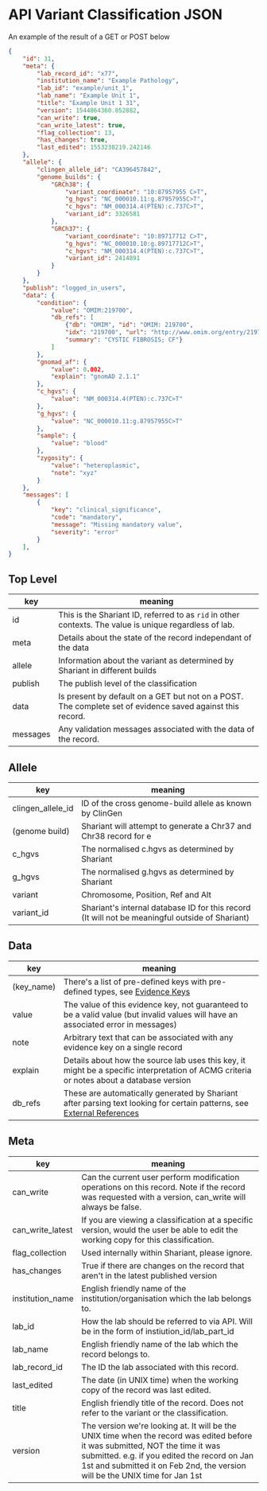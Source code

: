# API Variant Classification JSON

An example of the result of a GET or POST below

```json
{
    "id": 31,
    "meta": {
        "lab_record_id": "x77",
        "institution_name": "Example Pathology",
        "lab_id": "example/unit_1",
        "lab_name": "Example Unit 1",
        "title": "Example Unit 1 31",
        "version": 1544864360.852882,
        "can_write": true,
        "can_write_latest": true,
        "flag_collection": 13,
        "has_changes": true,
        "last_edited": 1553238219.242146
    },
    "allele": {
        "clingen_allele_id": "CA396457842",
        "genome_builds": {
            "GRCh38": {
                "variant_coordinate": "10:87957955 C>T",
                "g_hgvs": "NC_000010.11:g.87957955C>T",
                "c_hgvs": "NM_000314.4(PTEN):c.737C>T",
                "variant_id": 3326581
            },
            "GRCh37": {
                "variant_coordinate": "10:89717712 C>T",
                "g_hgvs": "NC_000010.10:g.89717712C>T",
                "c_hgvs": "NM_000314.4(PTEN):c.737C>T",
                "variant_id": 2414891
            }
        }
    },
    "publish": "logged_in_users",
    "data": {
        "condition": {
            "value": "OMIM:219700",
            "db_refs": [
                {"db": "OMIM", "id": "OMIM: 219700",
                "idx": "219700", "url": "http://www.omim.org/entry/219700",
                "summary": "CYSTIC FIBROSIS; CF"}
            ]
        },
        "gnomad_af": {
            "value": 0.002,
            "explain": "gnomAD 2.1.1"
        },
        "c_hgvs": {
            "value": "NM_000314.4(PTEN):c.737C>T"
        },
        "g_hgvs": {
            "value": "NC_000010.11:g.87957955C>T"
        },
        "sample": {
            "value": "blood"
        },
        "zygosity": {
            "value": "heteroplasmic",
            "note": "xyz"
        }
    },
    "messages": [
        {
            "key": "clinical_significance",
            "code": "mandatory",
            "message": "Missing mandatory value",
            "severity": "error"
        }
    ],
}
```
## Top Level

|key|meaning|
|---|-------|
|id|This is the Shariant ID, referred to as `rid` in other contexts. The value is unique regardless of lab.|
|meta|Details about the state of the record independant of the data|
|allele|Information about the variant as determined by Shariant in different builds|
|publish|The publish level of the classification|
|data|Is present by default on a GET but not on a POST. The complete set of evidence saved against this record.|
|messages|Any validation messages associated with the data of the record.|

## Allele

|key|meaning|
|---|-------|
|clingen_allele_id|ID of the cross genome-build allele as known by ClinGen|
|(genome build)|Shariant will attempt to generate a Chr37 and Chr38 record for e
|c_hgvs|The normalised c.hgvs as determined by Shariant|
|g_hgvs|The normalised g.hgvs as determined by Shariant|
|variant|Chromosome, Position, Ref and Alt|
|variant_id|Shariant's internal database ID for this record (It will not be meaningful outside of Shariant)|

## Data

|key|meaning|
|---|-------|
|(key_name)|There's a list of pre-defined keys with pre-defined types, see [Evidence Keys](../evidence_keys/overview.html)|
|value|The value of this evidence key, not guaranteed to be a valid value (but invalid values will have an associated error in messages)|
|note|Arbitrary text that can be associated with any evidence key on a single record|
|explain|Details about how the source lab uses this key, it might be a specific interpretation of ACMG criteria or notes about a database version|
|db_refs|These are automatically generated by Shariant after parsing text looking for certain patterns, see [External References](external_references.html)|

## Meta

|key|meaning|
|---|-------|
|can_write|Can the current user perform modification operations on this record. Note if the record was requested with a version, can_write will always be false.|
|can_write_latest|If you are viewing a classification at a specific version, would the user be able to edit the working copy for this classification.|
|flag_collection|Used internally within Shariant, please ignore.|
|has_changes|True if there are changes on the record that aren't in the latest published version|
|institution_name|English friendly name of the institution/organisation which the lab belongs to.|
|lab_id|How the lab should be referred to via API. Will be in the form of instiution_id/lab_part_id|
|lab_name|English friendly name of the lab which the record belongs to.|
|lab_record_id|The ID the lab associated with this record.|
|last_edited|The date (in UNIX time) when the working copy of the record was last edited.|
|title|English friendly title of the record. Does not refer to the variant or the classification.|
|version|The version we're looking at. It will be the UNIX time when the record was edited before it was submitted, NOT the time it was submitted. e.g. if you edited the record on Jan 1st and submitted it on Feb 2nd, the version will be the UNIX time for Jan 1st|
